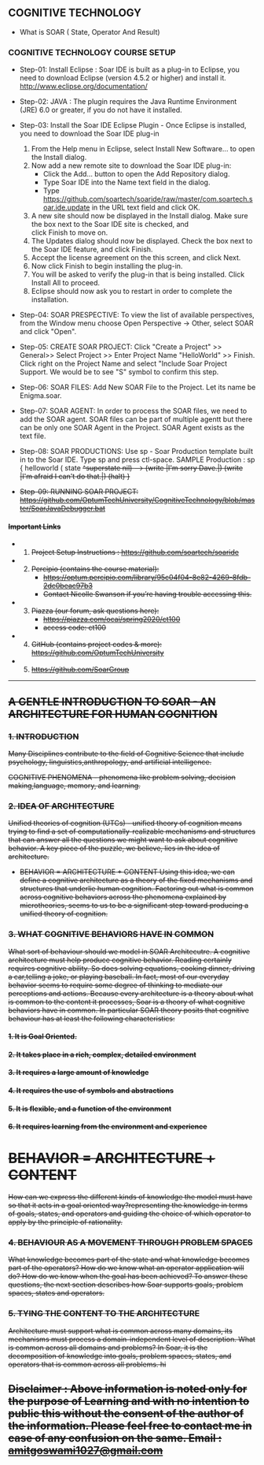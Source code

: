 ## COGNITIVE TECHNOLOGY
* What is SOAR ( State, Operator And Result)
### COGNITIVE TECHNOLOGY COURSE SETUP 
* Step-01: Install Eclipse : Soar IDE is built as a plug-in to Eclipse, you need to download Eclipse (version 4.5.2 or higher) and install it. http://www.eclipse.org/documentation/
* Step-02: JAVA : The plugin requires the Java Runtime Environment (JRE) 6.0 or greater, if you do not have it installed.
* Step-03: Install the Soar IDE Eclipse Plugin - Once Eclipse is installed, you need to download the Soar IDE plug-in
  
     1. From the Help menu in Eclipse, select Install New Software... to open the Install dialog.
     2. Now add a new remote site to download the Soar IDE plug-in:
        * Click the Add... button to open the Add Repository dialog.
        * Type Soar IDE into the Name text field in the dialog.
        * Type https://github.com/soartech/soaride/raw/master/com.soartech.soar.ide.update in the URL text field and click OK.
     4. A new site should now be displayed in the Install dialog. Make sure the box next to the Soar IDE site is checked, and     
        click Finish to move on.
     5. The Updates dialog should now be displayed. Check the box next to the Soar IDE feature, and click Finish.
     6. Accept the license agreement on the this screen, and click Next.
     7. Now click Finish to begin installing the plug-in.
     8. You will be asked to verify the plug-in that is being installed. Click Install All to proceed.
     9. Eclipse should now ask you to restart in order to complete the installation.
* Step-04: SOAR PRESPECTIVE: To view the list of available perspectives, from the Window menu choose Open Perspective -> Other, select 
  SOAR and click "Open".
* Step-05: CREATE SOAR PROJECT: Click "Create a Project" >> General>> Select Project >> Enter Project Name "HelloWorld" >> Finish. Click   right on the Project Name and select "Include Soar Project Support. We would be to see "S" symbol to confirm this step.
* Step-06: SOAR FILES: Add New SOAR File to the Project. Let its name be Enigma.soar. 
* Step-07: SOAR AGENT: In order to process the SOAR files, we need to add the SOAR agent. SOAR files can be part of multiple agentt but 
  there can be only one SOAR Agent in the Project. SOAR Agent exists as the text file.
* Step-08: SOAR PRODUCTIONS: Use sp - Soar Production template built in to the Soar IDE. Type sp and press ctl-space. 
  SAMPLE Production : sp { helloworld ( state <s> ^superstate nil) --> (write |I'm sorry Dave.|) (write |I'm afraid I can't do that.|) 
  (halt) }
* Step-09: RUNNING SOAR PROJECT: 
  https://github.com/OptumTechUniversity/CognitiveTechnology/blob/master/SoarJavaDebugger.bat
#### Important Links
* 1. Project Setup Instructions : https://github.com/soartech/soaride
* 2. Percipio (contains the course material):
     * https://optum.percipio.com/library/95c04f04-8e82-4269-8fdb-2dc0beac97b3
     * Contact Nicolle Swanson if you’re having trouble accessing this.
* 3. Piazza (our forum, ask questions here):
     * https://piazza.com/ocai/spring2020/ct100  
     * access code: ct100
* 4. GitHub (contains project codes & more): https://github.com/OptumTechUniversity
* 5. https://github.com/SoarGroup

-----------------------------------------------------------------------------------------------------------------------------

## A GENTLE INTRODUCTION TO SOAR - AN ARCHITECTURE FOR HUMAN COGNITION

### 1. INTRODUCTION 
Many Disciplines contribute to the field of Cognitive Science that include psychology, linguistics,anthropology, and artificial intelligence.

COGNITIVE PHENOMENA - phenomena like problem solving, decision making,language, memory, and learning.

### 2. IDEA OF ARCHITECTURE
Unified theories of cognition (UTCs) - unified theory of cognition means trying to find a set of computationally-realizable mechanisms and structures that can answer all the questions we might want to ask about cognitive behavior. A key piece of
the puzzle, we believe, lies in the idea of architecture.
* BEHAVIOR = ARCHITECTURE + CONTENT
Using this idea, we can define a cognitive architecture as a theory of the fixed mechanisms and structures that underlie
human cognition. Factoring out what is common across cognitive behaviors across the phenomena explained by microtheories, seems to us to be a significant step toward producing a unified theory of cognition.

### 3. WHAT COGNITIVE BEHAVIORS HAVE IN COMMON
What sort of behaviour should we model in SOAR Architecutre. A cognitive architecture must help produce cognitive behavior. Reading certainly requires cognitive ability. So does solving equations, cooking dinner, driving a car,telling a joke, or playing baseball. In fact, most of our everyday behavior seems to require some degree of thinking to mediate our perceptions and actions. 
Because every architecture is a theory about what is common to the content it processes, Soar is a theory of what cognitive behaviors have in common. In particular SOAR theory posits that cognitive behaviour has at least the following characteristics:

#### 1. It is Goal Oriented. 
#### 2. It takes place in a rich, complex, detailed environment
#### 3. It requires a large amount of knowledge
#### 4. It requires the use of symbols and abstractions
#### 5. It is flexible, and a function of the environment
#### 6. It requires learning from the environment and experience

# BEHAVIOR = ARCHITECTURE + CONTENT

How can we express the different kinds of knowledge the model must have so that it acts in a goal oriented way?representing the knowledge in terms of goals, states, and operators and guiding the choice of which operator to apply by the principle of rationality. 

### 4. BEHAVIOUR AS A MOVEMENT THROUGH PROBLEM SPACES
What knowledge becomes part of the state and what knowledge becomes part of the operators? How do we know what an operator application will do? How do we know when the goal has been achieved? To answer these questions, the next section describes how Soar supports goals, problem spaces, states and operators.
 
### 5. TYING THE CONTENT TO THE ARCHITECTURE
Architecture must support what is common across many domains, its mechanisms must process a domain-independent level of
description. What is common across all domains and problems? In Soar, it is the decomposition of knowledge into goals, problem spaces, states, and operators that is common across all problems. hi

## Disclaimer : Above information is noted only for the purpose of Learning and with no intention to public this without the consent of the author of the information. Please feel free to contact me in case of any confusion on the same. Email : amitgoswami1027@gmail.com
